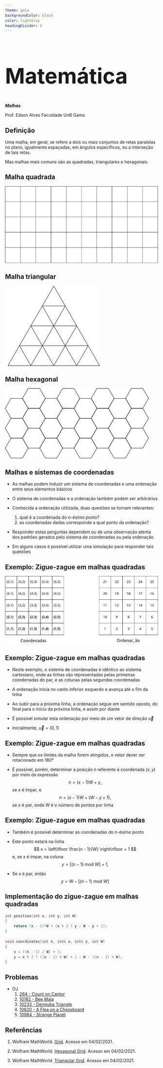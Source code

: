 ```yaml
---
theme: gaia
backgroundColor: black
color: lightGray
headingDivider: 2
---
```


<style>
    section {
        font-size: 30px;
    }

    h1 {
        font-size: 70px;
    }
</style>

<!-- _class: lead -->
# Matemática

*__Malhas__*

Prof. Edson Alves
Faculdade UnB Gama

## Definição

Uma malha, em geral, se refere a dois ou mais conjuntos de retas paralelas no plano, igualmente espaçadas, em ângulos específicos, ou a interseção de tais retas.

Mas malhas mais comuns são as quadradas, triangulares e hexagonais.

## Malha quadrada

![bg invert center 65%](figs/squares.svg)

## Malha triangular

![bg invert center 45%](figs/triangles.svg)

## Malha hexagonal

![bg invert center 65%](figs/hexagons.svg)

## Malhas e sistemas de coordenadas

- As malhas podem induzir um sistema de coordenadas e uma ordenação entre seus elementos básicos

- O sistema de coordenadas e a ordenação também podem ser arbitrários

- Conhecida a ordenação utilizada, duas questões se tornam relevantes:

    1. qual é a coordenada do $n$-ésimo ponto?
    1. as coordenadas dadas corresponde a qual ponto da ordenação?

- Responder estas perguntas dependem ou de uma observação atenta dos padrões gerados pelo sistema de coordenadas ou pela ordenação

- Em alguns casos é possível utilizar uma simulação para responder tais questões

## Exemplo: Zigue-zague em malhas quadradas

![bg invert center 75%](figs/zigzag.svg)

## Exemplo: Zigue-zague em malhas quadradas

- Neste exemplo, o sistema de coordenadas é idêntico ao sistema cartesiano, onde as linhas são representadas pelas primeiras coordenadas do par, e as colunas pelas segundas coordenadas

- A ordenação inicia no canto inferior esquerdo e avança até o fim da linha

- Ao subir para a próxima linha, a ordenação segue em sentido oposto, do final para o início da próxima linha, e assim por diante

- É possível simular esta ordenação por meio de um vetor de direção $\vec{u}$

- Inicialmente, $\vec{u} = (0, 1)$

## Exemplo: Zigue-zague em malhas quadradas

- Sempre que os limites da malha forem atingidos, o vetor dever ser rotacionado em 180° 

- É possível, porém, determinar a posição $n$ referente à coordenada $(x, y)$ por meio da expressão
$$
    n = (x - 1)W + y,
$$
se $x$ é ímpar, e
$$
    n = (x - 1)W + (W - y + 1),
$$
se $x$ é par, onde $W$ é o número de pontos por linha

## Exemplo: Zigue-zague em malhas quadradas

- Também é possível determinar as coordenadas do $n$-ésimo ponto

- Este ponto estará na linha
$$
    x = \left\lfloor \frac{n - 1}{W} \right\rfloor + 1
$$
e, se $x$ é ímpar, na coluna
$$
    y = [(n - 1)\ \mathrm{mod}\ W] + 1,
$$

- Se $x$ é par, então
$$
    y = W - [(n - 1)\ \mathrm{mod}\ W]
$$

## Implementação do zigue-zague em malhas quadradas

```C++
int position(int x, int y, int W)
{
    return (x - 1)*W + (x % 2 ? y : W - y + 1);
}

void coordinates(int n, int& x, int& y, int W)
{
    x = ((n - 1) / W) + 1;
    y = x % 2 ? ((n - 1) % W) + 1 : W - ((n - 1) % W);
}
```

## Problemas

- OJ
    1. [264 - Count on Cantor](https://onlinejudge.org/index.php?option=com_onlinejudge&Itemid=8&category=24&page=show_problem&problem=200)
    1. [10182 - Bee Maja](https://onlinejudge.org/index.php?option=com_onlinejudge&Itemid=8&category=24&page=show_problem&problem=1123)
    1. [10233 - Dermuba Triangle](https://onlinejudge.org/index.php?option=com_onlinejudge&Itemid=8&category=24&page=show_problem&problem=1174)
    1. [10620 - A Flea on a Chessboard](https://onlinejudge.org/index.php?option=com_onlinejudge&Itemid=8&category=24&page=show_problem&problem=1561)
    1. [10964 - Strange Planet](https://onlinejudge.org/index.php?option=com_onlinejudge&Itemid=8&category=24&page=show_problem&problem=1905)

## Referências

1. Wolfram MathWorld. [Grid](https://mathworld.wolfram.com/Grid.html). Acesso em 04/02/2021.

1. Wolfram MathWorld. [Hexagonal Grid](https://mathworld.wolfram.com/HexagonalGrid.html). Acesso em 04/02/2021.

1. Wolfram MathWorld. [Triangular Grid](https://mathworld.wolfram.com/TriangularGrid.html). Acesso em 04/02/2021.
